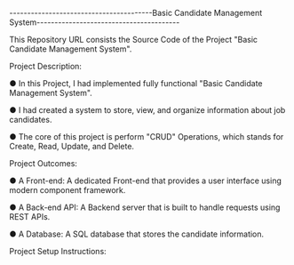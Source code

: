 ----------------------------------------Basic Candidate Management System----------------------------------------


This Repository URL consists the Source Code of the Project "Basic Candidate Management System".

Project Description:

● In this Project, I had implemented fully functional "Basic Candidate Management System".

● I had created a system to store, view, and organize information about job candidates.

● The core of this project is perform "CRUD" Operations, which stands for Create, Read, Update, and Delete.



Project Outcomes:

● A Front-end: A dedicated Front-end that provides a user interface using modern component framework. 

● A Back-end API: A Backend server that is built to handle requests using REST APIs. 

● A Database: A SQL database that stores the candidate information.



Project Setup Instructions:



